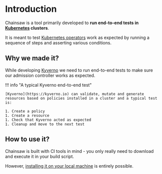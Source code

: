 # Introduction

Chainsaw is a tool primarily developed to **run end-to-end tests in [Kubernetes](https://kubernetes.io) clusters**.

It is meant to test [Kubernetes operators](https://kubernetes.io/docs/concepts/extend-kubernetes/operator) work as expected by running a sequence of steps and asserting various conditions.

## Why we made it?

While developing [Kyverno](https://kyverno.io) we need to run end-to-end tests to make sure our admission controller works as expected.

!!! info "A typical Kyverno end-to-end test"

    [Kyverno](https://kyverno.io) can validate, mutate and generate resources based on policies installed in a cluster and a typical test is:

    1. Create a policy
    1. Create a resource
    1. Check that Kyverno acted as expected
    1. Cleanup and move to the next test

## How to use it?

Chainsaw is built with CI tools in mind - you only really need to download and execute it in your build script.

However, [installing it on your local machine](./install.md) is entirely possible.
